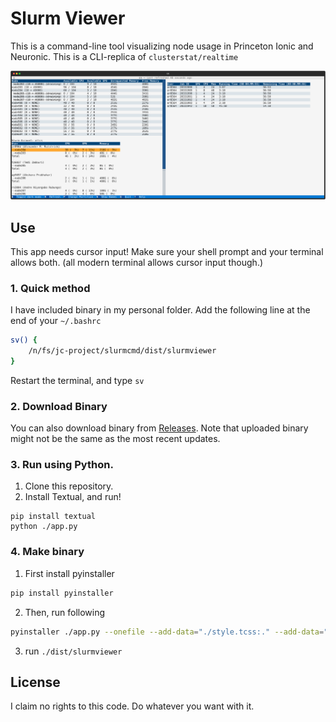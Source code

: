 # Slurm Viewer

This is a command-line tool visualizing node usage in Princeton Ionic and Neuronic.
This is a CLI-replica of `clusterstat/realtime`

<picture>
  <img src="./docs/screenshot.svg">
</picture>


## Use

This app needs cursor input! Make sure your shell prompt and your terminal allows both. 
(all modern terminal allows cursor input though.)

### 1. Quick method

I have included binary in my personal folder. 
Add the following line at the end of your `~/.bashrc`

```bash
sv() {
    /n/fs/jc-project/slurmcmd/dist/slurmviewer
}
```

Restart the terminal, and type `sv`


### 2. Download Binary

You can also download binary from [Releases](https://github.com/a6o/Slurm-Viewer/releases).
Note that uploaded binary might not be the same as the most recent updates. 

### 3. Run using Python.

1. Clone this repository.
2. Install Textual, and run!
```
pip install textual
python ./app.py
```

### 4. Make binary

1. First install pyinstaller
```bash
pip install pyinstaller
```

2. Then, run following
```bash
pyinstaller ./app.py --onefile --add-data="./style.tcss:." --add-data="./info.txt:." --exclude-module numpy --exclude-module matplotlib --exclude-module jedi --hidden-import textual.widgets._markdown_viewer -n slurmviewer
```

3. run `./dist/slurmviewer`

## License
I claim no rights to this code. Do whatever you want with it. 
